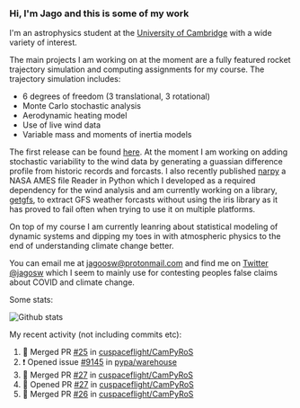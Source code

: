 ### Hi, I'm Jago and this is some of my work

<!--
**jagoosw/jagoosw** is a ✨ _special_ ✨ repository because its `README.md` (this file) appears on your GitHub profile.

Here are some ideas to get you started:

- 🔭 I’m currently working on ...
- 🌱 I’m currently learning ...
- 👯 I’m looking to collaborate on ...
- 🤔 I’m looking for help with ...
- 💬 Ask me about ...
- 📫 How to reach me: ...
- 😄 Pronouns: ...
- ⚡ Fun fact: ...
-->

I'm an astrophysics student at the [University of Cambridge](https://www.ast.cam.ac.uk/students/current.undergraduates/part.ii.astrophysics) with a wide variety of interest.

The main projects I am working on at the moment are a fully featured rocket trajectory simulation and computing assignments for my course. The trajectory simulation includes:
- 6 degrees of freedom (3 translational, 3 rotational)
- Monte Carlo stochastic analysis
- Aerodynamic heating model
- Use of live wind data
- Variable mass and moments of inertia models

The first release can be found [here](https://github.com/CUSF-Simulation/CamPyRoS). At the moment I am working on adding stochastic variability to the wind data by generating a guassian difference profile from historic records and forcasts. I also recently published [narpy](https://pypi.org/project/narpy/) a NASA AMES file Reader in Python which I developed as a required dependency for the wind analysis and am currently working on a library, [getgfs](https://github.com/jagoosw/getgfs), to extract GFS weather forcasts without using the iris library as it has proved to fail often when trying to use it on multiple platforms.

On top of my course I am currently leanring about statistical modeling of dynamic systems and dipping my toes in with atmospheric physics to the end of understanding climate change better.

You can email me at [jagoosw@protonmail.com](mail:jagoosw@protonmail.com) and find me on [Twitter @jagosw](https://twitter.com/jagosw) which I seem to mainly use for contesting peoples false claims about COVID and climate change.

Some stats:

![Github stats](https://github-readme-stats.vercel.app/api?username=jagoosw&count_private=true&show_icons=true&theme=radical&hide_title=true&hide_border=true)
[](https://komarev.com/ghpvc/?username=jagoosw)

My recent activity (not including commits etc):
<!--START_SECTION:activity-->
1. 🎉 Merged PR [#25](https://github.com/cuspaceflight/CamPyRoS/pull/25) in [cuspaceflight/CamPyRoS](https://github.com/cuspaceflight/CamPyRoS)
2. ❗️ Opened issue [#9145](https://github.com/pypa/warehouse/issues/9145) in [pypa/warehouse](https://github.com/pypa/warehouse)
3. 🎉 Merged PR [#27](https://github.com/cuspaceflight/CamPyRoS/pull/27) in [cuspaceflight/CamPyRoS](https://github.com/cuspaceflight/CamPyRoS)
4. 💪 Opened PR [#27](https://github.com/cuspaceflight/CamPyRoS/pull/27) in [cuspaceflight/CamPyRoS](https://github.com/cuspaceflight/CamPyRoS)
5. 🎉 Merged PR [#26](https://github.com/cuspaceflight/CamPyRoS/pull/26) in [cuspaceflight/CamPyRoS](https://github.com/cuspaceflight/CamPyRoS)
<!--END_SECTION:activity-->

